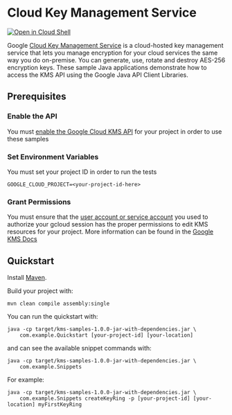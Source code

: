 # Cloud Key Management Service

<a href="https://console.cloud.google.com/cloudshell/open?git_repo=https://github.com/GoogleCloudPlatform/java-docs-samples&page=editor&open_in_editor=kms/README.md">
<img alt="Open in Cloud Shell" src ="http://gstatic.com/cloudssh/images/open-btn.png"></a>

Google [Cloud Key Management Service](https://cloud.google.com/kms/) is a
cloud-hosted key management service that lets you manage encryption for your
cloud services the same way you do on-premise. You can generate, use, rotate and
destroy AES-256 encryption keys. These sample Java applications demonstrate
how to access the KMS API using the Google Java API Client Libraries.

## Prerequisites

### Enable the API

You must [enable the Google Cloud KMS API](https://console.cloud.google.com/flows/enableapi?apiid=cloudkms.googleapis.com) for your project in order to use these samples

### Set Environment Variables

You must set your project ID in order to run the tests

`GOOGLE_CLOUD_PROJECT=<your-project-id-here>`

### Grant Permissions

You must ensure that the [user account or service account](https://cloud.google.com/iam/docs/service-accounts#differences_between_a_service_account_and_a_user_account) you used to authorize your gcloud session has the proper permissions to edit KMS resources for your project. More information can be found in the [Google KMS Docs](https://cloud.google.com/kms/docs/reference/permissions-and-roles)

## Quickstart

Install [Maven](http://maven.apache.org/).

Build your project with:

    mvn clean compile assembly:single

You can run the quickstart with:

    java -cp target/kms-samples-1.0.0-jar-with-dependencies.jar \
        com.example.Quickstart [your-project-id] [your-location]

and can see the available snippet commands with:

    java -cp target/kms-samples-1.0.0-jar-with-dependencies.jar \
        com.example.Snippets

For example:

    java -cp target/kms-samples-1.0.0-jar-with-dependencies.jar \
        com.example.Snippets createKeyRing -p [your-project-id] [your-location] myFirstKeyRing
